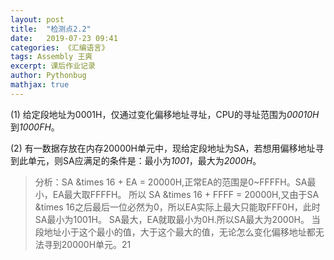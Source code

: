 ```yaml
---
layout: post
title:  "检测点2.2"
date:   2019-07-23 09:41
categories: 《汇编语言》
tags: Assembly 王爽
excerpt: 课后作业记录
author: Pythonbug
mathjax: true
---
```


(1) 给定段地址为0001H，仅通过变化偏移地址寻址，CPU的寻址范围为*00010H*到*1000FH*。

(2) 有一数据存放在内存20000H单元中，现给定段地址为SA，若想用偏移地址寻到此单元，则SA应满足的条件是：最小为*1001*，最大为*2000H*。

> 分析：SA &times 16 + EA = 20000H,正常EA的范围是0~FFFFH。SA最小，EA最大取FFFFH。
> 所以 SA &times 16 + FFFF = 20000H,又由于SA &times 16之后最后一位必然为0，所以EA实际上最大只能取FFF0H，此时SA最小为1001H。
> SA最大，EA就取最小为0H.所以SA最大为2000H。
> 当段地址小于这个最小的值，大于这个最大的值，无论怎么变化偏移地址都无法寻到20000H单元。21